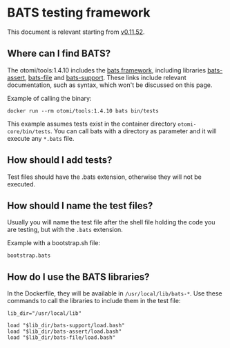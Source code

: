 # BATS testing framework

This document is relevant starting from [v0.11.52](https://github.com/redkubes/otomi-core/releases/tag/v0.11.52).

## Where can I find BATS?

The otomi/tools:1.4.10 includes the [bats framework](https://github.com/bats-core/bats-core), including libraries [bats-assert](https://github.com/ztombol/bats-assert), [bats-file](https://github.com/ztombol/bats-support) and [bats-support](https://github.com/ztombol/bats-support). These links include relevant documentation, such as syntax, which won't be discussed on this page.

Example of calling the binary:

`docker run --rm otomi/tools:1.4.10 bats bin/tests`

This example assumes tests exist in the container directory `otomi-core/bin/tests`. You can call bats with a directory as parameter and it will execute any `*.bats` file.

## How should I add tests?

Test files should have the .bats extension, otherwise they will not be executed.

## How should I name the test files?

Usually you will name the test file after the shell file holding the code you are testing, but with the `.bats` extension.

Example with a bootstrap.sh file:

`bootstrap.bats`

## How do I use the BATS libraries?

In the Dockerfile, they will be available in `/usr/local/lib/bats-*`. Use these commands to call the libraries to include them in the test file:

```
lib_dir="/usr/local/lib"

load "$lib_dir/bats-support/load.bash"
load "$lib_dir/bats-assert/load.bash"
load "$lib_dir/bats-file/load.bash"
```
